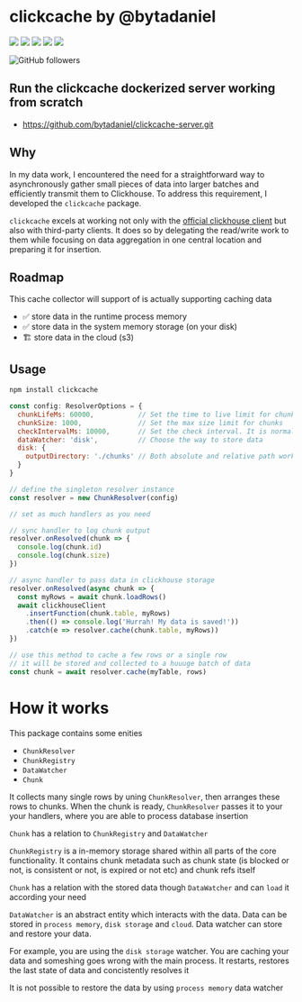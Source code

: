 # clickcache by @bytadaniel

<a href="https://www.npmjs.com/package/clickcache" alt="NPM latest version"><img src="https://img.shields.io/npm/v/clickcache.svg"></a>
<a href="https://www.npmjs.com/package/clickcache" alt="NPM total downloads"><img src="https://img.shields.io/npm/dt/clickcache.svg"></a>
<a href="https://github.com/bytadaniel/clickcache" alt="Github stars"><img src="https://img.shields.io/github/stars/bytadaniel/clickcache.svg?style=social&label=Star"></a>
<a href="https://github.com/bytadaniel/clickcache" alt="Github forks"><img src="https://img.shields.io/github/forks/bytadaniel/clickcache.svg?style=social&label=Fork"></a>
<a href="https://github.com/bytadaniel/clickcache" alt="Github contributors"><img src="https://img.shields.io/github/contributors/bytadaniel/clickcache.svg"></a>

![GitHub followers](https://img.shields.io/github/followers/bytadaniel?style=social)

## Run the clickcache dockerized server working from scratch
- https://github.com/bytadaniel/clickcache-server.git

## Why

In my data work, I encountered the need for a straightforward way to asynchronously gather small pieces of data into larger batches and efficiently transmit them to Clickhouse.
To address this requirement, I developed the `clickcache` package.

`сlickcache` excels at working not only with the [official clickhouse client](https://github.com/ClickHouse/clickhouse-js) but also with third-party clients.
It does so by delegating the read/write work to them while focusing on data aggregation in one central location and preparing it for insertion.

## Roadmap

This cache collector will support of is actually supporting caching data

- ✅ store data in the runtime process memory
- ✅ store data in the system memory storage (on your disk)
- 🏗 store data in the cloud (s3)

## Usage

```bash
npm install clickcache
```

```js
const config: ResolverOptions = {
  chunkLifeMs: 60000,           // Set the time to live limit for chunks
  chunkSize: 1000,              // Set the max size limit for chunks
  checkIntervalMs: 10000,       // Set the check interval. It is normal to check batches state 5-10 times per TTL
  dataWatcher: 'disk',          // Choose the way to store data
  disk: {
    outputDirectory: './chunks' // Both absolute and relative path work
  }
}

// define the singleton resolver instance
const resolver = new ChunkResolver(config)

// set as much handlers as you need

// sync handler to log chunk output
resolver.onResolved(chunk => {
  console.log(chunk.id)
  console.log(chunk.size)
})

// async handler to pass data in clickhouse storage
resolver.onResolved(async chunk => {
  const myRows = await chunk.loadRows()
  await clickhouseClient
    .insertFunction(chunk.table, myRows)
    .then(() => console.log('Hurrah! My data is saved!'))
    .catch(e => resolver.cache(chunk.table, myRows))
})

// use this method to cache a few rows or a single row
// it will be stored and collected to a huuuge batch of data
const chunk = await resolver.cache(myTable, rows)
```

# How it works

This package contains some enities

- `ChunkResolver`
- `ChunkRegistry`
- `DataWatcher`
- `Chunk`

It collects many single rows by uning `ChunkResolver`, then arranges these rows to chunks. When the chunk is ready, `ChunkResolver` passes it to your your handlers, where you are able to process database insertion

`Chunk` has a relation to `ChunkRegistry` and `DataWatcher`

`ChunkRegistry` is a in-memory storage shared within all parts of the core functionality. It contains chunk metadata such as chunk state (is blocked or not, is consistent or not, is expired or not etc) and chunk refs itself

`Chunk` has a relation with the stored data though `DataWatcher` and can `load` it according your need

`DataWatcher` is an abstract entity which interacts with the data. Data can be stored in `process memory`, `disk storage` and `cloud`. Data watcher can store and restore your data.

For example, you are using  the `disk storage` watcher. You are caching your data and someshing goes wrong with the main process. It restarts, restores the last state of data and concistently resolves it

It is not possible to restore the data by using `process memory` data watcher
